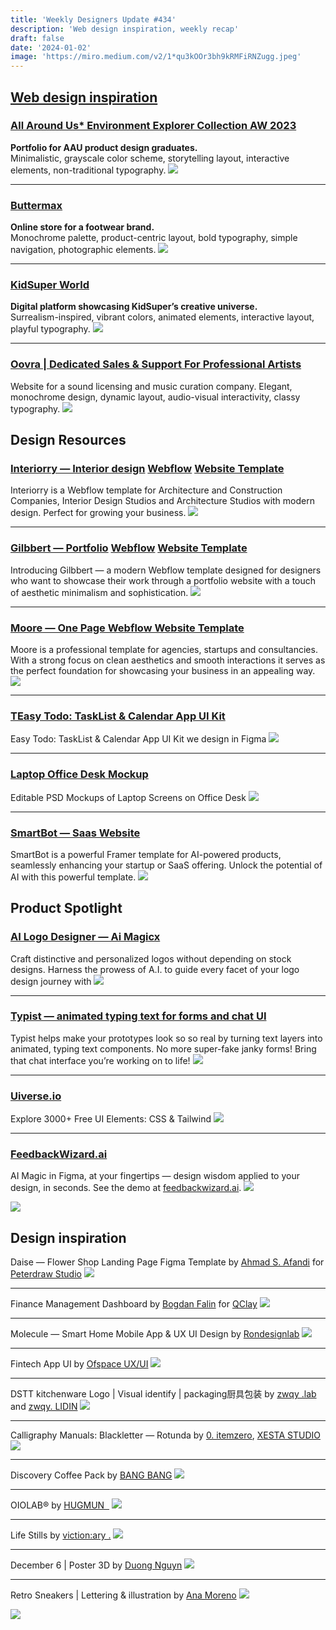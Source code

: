 ```yaml
---
title: 'Weekly Designers Update #434'
description: 'Web design inspiration, weekly recap'
draft: false
date: '2024-01-02'
image: 'https://miro.medium.com/v2/1*qu3kOOr3bh9kRMFiRNZugg.jpeg'
---
```



[Web design inspiration](#_10fd)
---

### [All Around Us\* Environment Explorer Collection AW 2023](https://s.muz.li/go?link=https%3A%2F%2Faau-product.com%2F&post=9b2f660dd51d2ddcaf7e6da6bfd31db6)
**Portfolio for AAU product design graduates.** \
Minimalistic, grayscale color scheme, storytelling layout, interactive elements, non-traditional typography.
[![](https://miro.medium.com/v2/resize:fit:700/0*V4NyHLFKNGaGNbbw.png)](https://s.muz.li/go?link=https%3A%2F%2Faau-product.com%2F&post=9b2f660dd51d2ddcaf7e6da6bfd31db6)

---
### [Buttermax](https://buttermax.net/?utm_source=extension&utm_medium=click&utm_campaign=muzli)
**Online store for a footwear brand.** \
  Monochrome palette, product-centric layout, bold typography, simple navigation, photographic elements.
  [![](https://miro.medium.com/v2/resize:fit:700/0*8zy8LjRjYdyIlss8.png)](https://buttermax.net/?utm_source=extension&utm_medium=click&utm_campaign=muzli)

---
### [KidSuper World](https://kidsuper.world/?utm_source=extension&utm_medium=click&utm_campaign=muzli)
**Digital platform showcasing KidSuper’s creative universe.** \
  Surrealism-inspired, vibrant colors, animated elements, interactive layout, playful typography.
  [![](https://miro.medium.com/v2/resize:fit:700/0*IGgqTEp_VqX4K2ID.png)](https://kidsuper.world/?utm_source=extension&utm_medium=click&utm_campaign=muzli)


---
### [Oovra | Dedicated Sales & Support For Professional Artists](https://www.oovra.io/?utm_source=extension&utm_medium=click&utm_campaign=muzli)
  Website for a sound licensing and music curation company.
  Elegant, monochrome design, dynamic layout, audio-visual interactivity, classy typography.
  [![](https://miro.medium.com/v2/resize:fit:700/0*pck931tFoyarIXBD.png)](https://www.oovra.io/?utm_source=extension&utm_medium=click&utm_campaign=muzli)


## Design Resources

### [Interiorry — Interior design](https://webflow.grsm.io/muzlix?template=interiorry-interior-design-website-template) [Webflow](https://webflow.grsm.io/muzlix?template=moore-one-page-website-template) [Website Template](https://webflow.grsm.io/muzlix?template=interiorry-interior-design-website-template)
  Interiorry is a Webflow template for Architecture and Construction Companies, Interior Design Studios and Architecture Studios with modern design. Perfect for growing your business.
  [![](https://miro.medium.com/v2/resize:fit:700/0*NmYDb0F8xRMmweWI.jpeg)](https://webflow.grsm.io/muzlix?template=interiorry-interior-design-website-template)

---
### [Gilbbert — Portfolio](https://webflow.grsm.io/muzlix?template=gilbbert-portfolio-website-template) [Webflow](https://webflow.grsm.io/muzlix?template=moore-one-page-website-template) [Website Template](https://webflow.grsm.io/muzlix?template=gilbbert-portfolio-website-template)
  Introducing Gilbbert — a modern Webflow template designed for designers who want to showcase their work through a portfolio website with a touch of aesthetic minimalism and sophistication.
  [![](https://miro.medium.com/v2/resize:fit:700/0*6p-CMwJrj1d4KlTf.jpeg)](https://webflow.grsm.io/muzlix?template=gilbbert-portfolio-website-template)

---
### [Moore — One Page Webflow Website Template](https://webflow.grsm.io/muzlix?template=moore-one-page-website-template)
  Moore is a professional template for agencies, startups and consultancies. With a strong focus on clean aesthetics and smooth interactions it serves as the perfect foundation for showcasing your business in an appealing way.
  [![](https://miro.medium.com/v2/resize:fit:700/0*c2MEUWCYezLXcy4Y.jpeg)](https://webflow.grsm.io/muzlix?template=moore-one-page-website-template)


---
### [TEasy Todo: TaskList & Calendar App UI Kit](https://ui8.net/jenish-v/products/teasy-todo-tasklist--calendar-app-ui-kit?rel=muzli)
  Easy Todo: TaskList & Calendar App UI Kit we design in Figma
  [![](https://miro.medium.com/v2/resize:fit:700/0*9IJoGXSQABKu_HsT.png)](https://ui8.net/jenish-v/products/teasy-todo-tasklist--calendar-app-ui-kit?rel=muzli)

---
### [Laptop Office Desk Mockup](https://ui8.net/becreativetemplates/products/laptop-office-desk-mockup?rel=muzli)
  Editable PSD Mockups of Laptop Screens on Office Desk
  [![](https://miro.medium.com/v2/resize:fit:700/0*9oUSzjBsXP451r1c.jpg)](https://ui8.net/becreativetemplates/products/laptop-office-desk-mockup?rel=muzli)

---
### [SmartBot — Saas Website](https://www.framer.com/templates/smartbot-saas-startup-ai-powered-product/?via=usemuzli)
  SmartBot is a powerful Framer template for AI-powered products, seamlessly enhancing your startup or SaaS offering. Unlock the potential of AI with this powerful template.
  [![](https://miro.medium.com/v2/resize:fit:700/0*c8TTDi47ZFH8oV7k.jpg)](https://www.framer.com/templates/smartbot-saas-startup-ai-powered-product/?via=usemuzli)


## Product Spotlight

### [AI Logo Designer — Ai Magicx](https://aimagicx.com/ai-logo-designer/)
  Craft distinctive and personalized logos without depending on stock designs. Harness the prowess of A.I. to guide every facet of your logo design journey with
  [![](https://miro.medium.com/v2/resize:fit:700/0*LhU6_qmooqGOFadS.png)](https://aimagicx.com/ai-logo-designer/)

---
### [Typist — animated typing text for forms and chat UI](https://www.figma.com/community/plugin/1319490058051389789)
  Typist helps make your prototypes look so so real by turning text layers into animated, typing text components. No more super-fake janky forms! Bring that chat interface you’re working on to life!
  [![](https://miro.medium.com/v2/resize:fit:700/1*cBDMCR-QushqdC3c24Go0g.png)](https://www.figma.com/community/plugin/1319490058051389789)

---
### [Uiverse.io](https://uiverse.io/)
  Explore 3000+ Free UI Elements: CSS & Tailwind
  [![](https://miro.medium.com/v2/resize:fit:700/0*ShHG5Pa42j5F6k2C)](https://uiverse.io/)

---
### [FeedbackWizard.ai](https://www.figma.com/community/plugin/1317215270225279118)
  AI Magic in Figma, at your fingertips — design wisdom applied to your design, in seconds. See the demo at [feedbackwizard.ai](http://feedbackwizard.ai/).
  [![](https://miro.medium.com/v2/resize:fit:700/1*pDa20Gh9NJnTCrioIVhcBg.png)](https://www.figma.com/community/plugin/1317215270225279118)

[![](https://miro.medium.com/v2/resize:fit:1000/1*yqTi23dYhz3GutmOMvcrRw.png)](https://muz.li)

## Design inspiration

Daise — Flower Shop Landing Page Figma Template by [Ahmad S. Afandi](https://dribbble.com/afandihore) for [Peterdraw Studio](https://dribbble.com/peterdraw)
  ![](https://miro.medium.com/v2/resize:fit:700/0*IZ8trQ6DmAFEGUvc)

---
Finance Management Dashboard by [Bogdan Falin](https://dribbble.com/qclay_design) for [QClay](https://dribbble.com/qclay)
![](https://miro.medium.com/v2/resize:fit:700/0*EfVmzwNWNbDkXaXI)

---
Molecule — Smart Home Mobile App & UX UI Design by [Rondesignlab](https://www.behance.net/rondesignlab)
![](https://miro.medium.com/v2/resize:fit:700/1*nSTuV6bcgMVVSYV_-eFYsA.png)

---
Fintech App UI by [Ofspace UX/UI](https://dribbble.com/ofspaceuxui)
![](https://miro.medium.com/v2/resize:fit:700/0*ktJxSW4zYuJZbUo7)

---
DSTT kitchenware Logo | Visual identify | packaging厨具包装 by [zwqy .lab](https://www.behance.net/zwqy) and [zwqy. LIDIN](https://www.behance.net/gallery/186128279/)
![](https://miro.medium.com/v2/resize:fit:700/1*V9Bqu-v4plFo_C308qFfgg.png)

---
Calligraphy Manuals: Blackletter — Rotunda by [0\. itemzero](https://www.behance.net/itemzero), [XESTA STUDIO](https://www.behance.net/xestastudio)
![](https://miro.medium.com/v2/resize:fit:700/1*x0rWPSZYqfs-kuaIBEprcA.png)

---
Discovery Coffee Pack by [BANG BANG](https://www.behance.net/bangbang_studio)
![](https://miro.medium.com/v2/resize:fit:700/1*84ZerFrzfInz3047-_WXAw.png)

---
OIOLAB® by [HUGMUN ­­ ­](https://www.behance.net/hugmun)
![](https://miro.medium.com/v2/resize:fit:700/1*SmegiVO-_EDMhd_tOko_Aw.png)

---
Life Stills by [viction:ary .](https://www.behance.net/gallery/181864167/Life-Stills?tracking_source=search_projects&l=24)
![](https://miro.medium.com/v2/resize:fit:700/1*L-rygVnXKtJ3FR-TYDOGcw.png)

---
December 6 | Poster 3D by [Duong Nguyn](https://www.behance.net/duong983)
![](https://miro.medium.com/v2/resize:fit:700/1*Kv-JqVAChEKsJsLp4oFPcA.png)

---
Retro Sneakers | Lettering & illustration by [Ana Moreno](https://www.behance.net/letteringiam)
![](https://miro.medium.com/v2/resize:fit:700/1*Hs2hRGRaUERscU5lYjQbag.png)
  



[![](https://miro.medium.com/v2/resize:fit:1000/1*Gvj1OPVrIjsVqPYlxT4Phg.png)](https://muz.li)